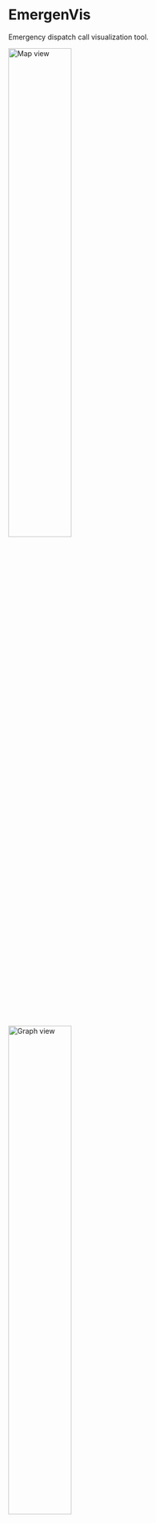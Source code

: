 # EmergenVis

Emergency dispatch call visualization tool.

<img src="https://i.imgur.com/iOYXj7T.png" width="50%" alt="Map view" title="Map view">
<img src="https://i.imgur.com/Decd6c9.png" width="50%" alt="Graph view" title="Graph view">

## System requirements
 * `python3`
 * `virtualenv`
 * `make`
 * `yarn`
 * `wget`

## Instructions to run
The instructions for running were successfully tested on Linux and macOS. Running the project locally requires that both the **Flask** based backend and the **Vue.js** based
frontentd are spun up. Steps to run:

 1. `cd` to project root
 2. Run `make api`  
    This will pull in the database if it is not available, set up the `virtualenv`,
    install requirements and launch the **Flask** app
 3. Run (in a separate shell) `make serve`  
    This will build and run the **Vue.js** based frontend server

## Usage
* Use the from/to date pickers to choose the interval for which to view emergency calls data. 
  Initially, the interval is the entire span of the data.
* The "Number of incidents" controls how many incidents are being displayed at the same time.
* Use the "Dispatch calls" checkboxes to adjust which calls are displayed.
  Perhaps slightly counterintuitively, when everything is unchecked, all calls are displayed. 
* The "Display points only" toggles between heat map and individual incident
  locations.
* Click the "Graphs" icon to navigate to the bar chart of incident counts.
  Contintuously clicking on the bar graph will narrow down the time interval
  and eventually navigate back to the map screen.

**NOTE:** Map uses only calls with coordinates, while graphs use all calls in
the database.

## API usage
To use the api, make sure to put the latest version of the database into the **db** 
folder at the root of the project. Records are returned sorted by datetime in
decreasing order. Available api endpoints:

* `/api/calls/latest`:
  This endpoint doesn't take any parameters and returns the 100 latest available calls.
* `/api/calls/count`:
  This endpoint doesn't take any parameters and returns the 100 latest available calls.
  This endpoint takes the following parameters:
  * `from`: inclusive date from which records start, format: `YYYY-MM-DD`
  * `to`: inclusive date to which records span, format: `YYYY-MM-DD`
  * `interval`: interval, in which to count calls (year, month, day)
* `/api/calls`:
  This endpoint takes the following parameters:
  * `service`: type of call service, options are: police, ambulance, helicopter
      and fire-brigade. Currently only ambulance and helicopter data is
      available with coordinates.
  * `from`: inclusive date from which records start, format: `YYYY-MM-DD`
  * `to`: inclusive date to which records span, format: `YYYY-MM-DD`
  * `limit`: limit response to latest **n** records.
* `/api/cbs`:
  This endpoint takes the following parameters:
  * `region`: comma separated list of regions to return
  * `columns`: comma separated list of columns returned in response, `region`
      is always included as a column.
* `/api/events`:
  This endpoint takes the following parameters:
  * `city`: comma separated list of cities to return
  * `from`: inclusive date from which records start, format: `YYYY-MM-DD`
  * `to`: inclusive date to which records span, format: `YYYY-MM-DD`
      is always included as a column.
  * `limit`: limit response to latest **n** records.

## Response schema
**calls**
```yaml
schema:
  type: array
  items:
    type: object
    properties:
      datetime:
        type: string
        format: datetime
      service:
        type: string
      lat:
        type: number
        format: float
      lon:
        type: number
        format: float
      urgency:
        type: string
```

